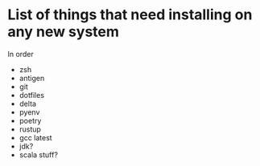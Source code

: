 # List of things that need installing on any new system
In order

- zsh
- antigen
- git
- dotfiles
- delta 
- pyenv
- poetry
- rustup
- gcc latest
- jdk?
- scala stuff?
